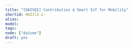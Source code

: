 ```yaml
---
title: "[DAISEE] Contribution à Smart IoT for Mobility"
shortid: HkZJlZ-2-
alias:
model:
tags:
node: ["daisee"]
draft: yes
---
```

